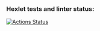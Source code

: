 ### Hexlet tests and linter status:
[![Actions Status](https://github.com/Frunzelen/python-project-50/actions/workflows/hexlet-check.yml/badge.svg)](https://github.com/Frunzelen/python-project-50/actions)